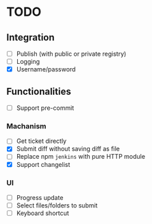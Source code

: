 # TODO

## Integration

*   [ ] Publish (with public or private registry)
*   [ ] Logging
*   [x] Username/password

## Functionalities

*   [ ] Support pre-commit

### Machanism

*   [ ] Get ticket directly
*   [x] Submit diff without saving diff as file
*   [ ] Replace npm `jenkins` with pure HTTP module
*   [x] Support changelist

### UI

*   [ ] Progress update
*   [ ] Select files/folders to submit
*   [ ] Keyboard shortcut
